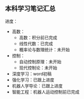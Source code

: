 ## 本科学习笔记汇总
进度：
- 高数：
  - 高数：积分前已完成
  - 线性代数：已完成
  - 概率论与数理统计：未开始
- 控制：
  - 自动控制原理：未开始
  - 现代控制论：未开始
- 深度学习：word初稿
- 强化学习：已跟上进度
- 机器人学导论：已跟上进度
- 智能工程：机器人运动控制前已完成